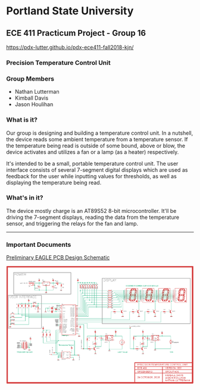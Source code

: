 # Portland State University

## ECE 411 Practicum Project - Group 16

https://pdx-lutter.github.io/pdx-ece411-fall2018-kjn/



### Precision Temperature Control Unit

### Group Members

* Nathan Lutterman  
* Kimball Davis  
* Jason Houlihan  



### What is it?

Our group is designing and building a temperature control unit.  In a nutshell, the device reads some ambient temperature from a temperature sensor.  If the temperature being read is outside of some bound, above or blow, the device activates and utilizes a fan or a lamp (as a heater) respectively.

It's intended to be a small, portable temperature control unit.  The user interface consists of several 7-segment digital displays which are used as feedback for the user while inputting values for thresholds, as well as displaying the temperature being read.

### What's in it?

The device mostly charge is an AT89S52 8-bit microcontroller.  It'll be driving the 7-segment displays, reading the data from the temperature sensor, and triggering the relays for the fan and lamp.

---

### Important Documents

[Preliminary EAGLE PCB Design Schematic](docs/schematics/preliminary.sch)

![Preliminary Schematic Thumbnail](docs/schematics/images/preliminary.png)
